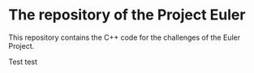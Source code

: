 The repository of the Project Euler
===================================

This repository contains the C++ code for the challenges of the Euler Project.

Test test
